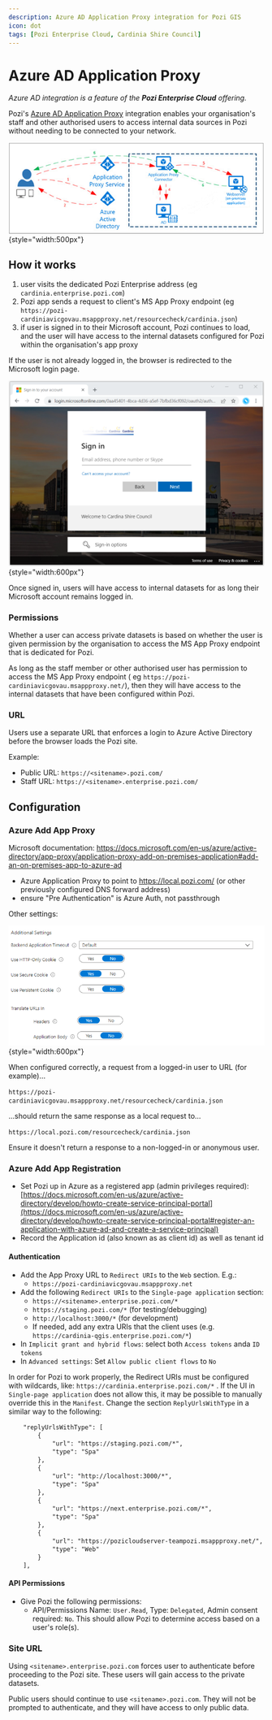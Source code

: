 ```yaml
---
description: Azure AD Application Proxy integration for Pozi GIS
icon: dot
tags: [Pozi Enterprise Cloud, Cardinia Shire Council]
---
```


# Azure AD Application Proxy

*Azure AD integration is a feature of the **Pozi Enterprise Cloud** offering.*

Pozi's [Azure AD Application Proxy](https://azure.microsoft.com/en-au/services/active-directory/) integration enables your organisation's staff and other authorised users to access internal data sources in Pozi without needing to be connected to your network.

![](/dev-guide/img/azure-app-proxy-overview.png){style="width:500px"}

## How it works

1. user visits the dedicated Pozi Enterprise address (eg `cardinia.enterprise.pozi.com`)
2. Pozi app sends a request to client's MS App Proxy endpoint (eg `https://pozi-cardiniavicgovau.msappproxy.net/resourcecheck/cardinia.json`)
3. if user is signed in to their Microsoft account, Pozi continues to load, and the user will have access to the internal datasets configured for Pozi within the organisation's app proxy

If the user is not already logged in, the browser is redirected to the Microsoft login page.

![](./img/azure-ad-login.png){style="width:600px"}

Once signed in, users will have access to internal datasets for as long their Microsoft account remains logged in.

### Permissions

Whether a user can access private datasets is based on whether the user is given permission by the organisation to access the MS App Proxy endpoint that is dedicated for Pozi.

As long as the staff member or other authorised user has permission to access the MS App Proxy endpoint ( eg `https://pozi-cardiniavicgovau.msappproxy.net/`), then they will have access to the internal datasets that have been configured within Pozi.

### URL

Users use a separate URL that enforces a login to Azure Active Directory before the browser loads the Pozi site.

Example:

* Public URL: `https://<sitename>.pozi.com/`
* Staff URL: `https://<sitename>.enterprise.pozi.com/`

## Configuration

### Azure Add App Proxy

Microsoft documentation: https://docs.microsoft.com/en-us/azure/active-directory/app-proxy/application-proxy-add-on-premises-application#add-an-on-premises-app-to-azure-ad

* Azure Application Proxy to point to https://local.pozi.com/ (or other previously configured DNS forward address)
* ensure "Pre Authentication" is Azure Auth, not passthrough

Other settings:

![](/dev-guide/img/azure-settings.png){style="width:600px"}

When configured correctly, a request from a logged-in user to URL (for example)...

`https://pozi-cardiniavicgovau.msappproxy.net/resourcecheck/cardinia.json`

...should return the same response as a local request to...

`https://local.pozi.com/resourcecheck/cardinia.json`

Ensure it doesn't return a response to a non-logged-in or anonymous user.

### Azure Add App Registration

* Set Pozi up in Azure as a registered app (admin privileges required): [https://docs.microsoft.com/en-us/azure/active-directory/develop/howto-create-service-principal-portal](https://docs.microsoft.com/en-us/azure/active-directory/develop/howto-create-service-principal-portal#register-an-application-with-azure-ad-and-create-a-service-principal)
* Record the Application id (also known as as client id) as well as tenant id

#### Authentication
* Add the App Proxy URL to `Redirect URIs` to the `Web` section. E.g.:
  * `https://pozi-cardiniavicgovau.msappproxy.net`
* Add the following `Redirect URIs` to the `Single-page application` section:
  * `https://<sitename>.enterprise.pozi.com/*`
  * `https://staging.pozi.com/*` (for testing/debugging)
  * `http://localhost:3000/*` (for development)
  * If needed, add any extra URIs that the client uses (e.g. `https://cardinia-qgis.enterprise.pozi.com/*`)
* In `Implicit grant and hybrid flows`: select both `Access tokens` anda `ID tokens`
* In `Advanced settings`: Set `Allow public client flows` to `No`

In order for Pozi to work properly, the Redirect URIs must be configured with wildcards, like: `https://cardinia.enterprise.pozi.com/*` .
If the UI in `Single-page application` does not allow this, it may be possible to manually override this in the `Manifest`. Change the section `ReplyUrlsWithType` in a similar way to the following:

```
    "replyUrlsWithType": [
        {
            "url": "https://staging.pozi.com/*",
            "type": "Spa"
        },
        {
            "url": "http://localhost:3000/*",
            "type": "Spa"
        },
        {
            "url": "https://next.enterprise.pozi.com/*",
            "type": "Spa"
        },
        {
            "url": "https://pozicloudserver-teampozi.msappproxy.net/",
            "type": "Web"
        }
    ],
```

#### API Permissions
* Give Pozi the following permissions:
  - API/Permissions Name: `User.Read`, Type: `Delegated`, Admin consent required: `No`. This should allow Pozi to determine access based on a user's role(s).

### Site URL

Using `<sitename>.enterprise.pozi.com` forces user to authenticate before proceeding to the Pozi site. These users will gain access to the private datasets.

Public users should continue to use `<sitename>.pozi.com`. They will not be prompted to authenticate, and they will have access to only public data.
